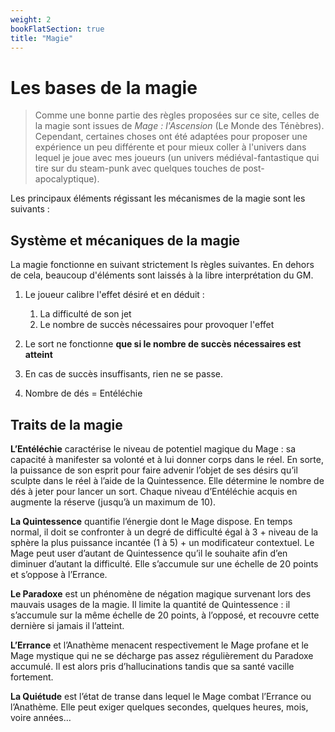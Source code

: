 ```yaml
---
weight: 2
bookFlatSection: true
title: "Magie"
---
```


# Les bases de la magie

> Comme une bonne partie des règles proposées sur ce site, celles de la magie sont issues de *Mage : l'Ascension* (Le Monde des Ténèbres).
> Cependant, certaines choses ont été adaptées pour proposer une expérience un peu différente et pour mieux coller à l'univers dans lequel je joue avec mes joueurs (un univers médiéval-fantastique qui tire sur du steam-punk avec quelques touches de post-apocalyptique).

Les principaux éléments régissant les mécanismes de la magie sont les suivants :

## Système et mécaniques de la magie

La magie fonctionne en suivant strictement ls règles suivantes. En dehors de cela, beaucoup d'éléments sont laissés à la libre interprétation du GM.

1. Le joueur calibre l'effet désiré et en déduit :
    1. La difficulté de son jet
    1. Le nombre de succès nécessaires pour provoquer l'effet
1. Le sort ne fonctionne **que si le nombre de succès nécessaires est atteint**
1. En cas de succès insuffisants, rien ne se passe.

1. Nombre de dés = Entéléchie

## Traits de la magie

**L’Entéléchie** caractérise le niveau de potentiel magique du Mage : sa capacité à manifester sa volonté et à lui donner corps dans le réel. En sorte, la puissance de son esprit pour faire advenir l’objet de ses désirs qu’il sculpte dans le réel à l’aide de la Quintessence. Elle détermine le nombre de dés à jeter pour lancer un sort. Chaque niveau d’Entéléchie acquis en augmente la réserve (jusqu’à un maximum de 10).

**La Quintessence** quantifie l’énergie dont le Mage dispose. En temps normal, il doit se confronter à un degré de difficulté égal à 3 + niveau de la sphère la plus puissance incantée (1 à 5) + un modificateur contextuel. Le Mage peut user d’autant de Quintessence qu’il le souhaite afin d’en diminuer d’autant la difficulté. Elle s’accumule sur une échelle de 20 points et s’oppose à l’Errance.

**Le Paradoxe** est un phénomène de négation magique survenant lors des mauvais usages de la magie. Il limite la quantité de Quintessence : il s’accumule sur la même échelle de 20 points, à l’opposé, et recouvre cette dernière si jamais il l’atteint.

**L’Errance** et l’Anathème menacent respectivement le Mage profane et le Mage mystique qui ne se décharge pas assez régulièrement du Paradoxe accumulé. Il est alors pris d’hallucinations tandis que sa santé vacille fortement.

**La Quiétude** est l’état de transe dans lequel le Mage combat l’Errance ou l’Anathème. Elle peut exiger quelques secondes, quelques heures, mois, voire années…
